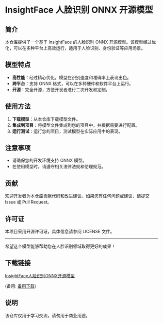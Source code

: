 # InsightFace 人脸识别 ONNX 开源模型

## 简介
本仓库提供了一个基于 InsightFace 的人脸识别 ONNX 开源模型。该模型经过优化，可以在多种平台上高效运行，适用于人脸识别、身份验证等应用场景。

## 模型特点
- **高性能**：经过精心优化，模型在识别速度和准确率上表现出色。
- **跨平台**：支持 ONNX 格式，可以在多种硬件和软件平台上运行。
- **开源**：完全开源，方便开发者进行二次开发和定制。

## 使用方法
1. **下载模型**：从本仓库下载模型文件。
2. **集成到项目**：将模型文件集成到您的项目中，并根据需要进行配置。
3. **运行测试**：运行您的项目，测试模型在实际应用中的表现。

## 注意事项
- 请确保您的开发环境支持 ONNX 模型。
- 在使用模型时，请遵守相关法律法规和伦理规范。

## 贡献
欢迎开发者为本仓库贡献代码和改进建议。如果您有任何问题或建议，请提交 Issue 或 Pull Request。

## 许可证
本项目采用开源许可证，具体信息请参阅 LICENSE 文件。

---

希望这个模型能够帮助您在人脸识别领域取得更好的成果！

## 下载链接
[InsightFace人脸识别ONNX开源模型](https://pan.quark.cn/s/ed3e83d9ca87) 

(备用: [备用下载](https://pan.baidu.com/s/1DcaV-cxXtV6_6DOvjIPGUA?pwd=1234))

## 说明

该仓库仅用于学习交流，请勿用于商业用途。
